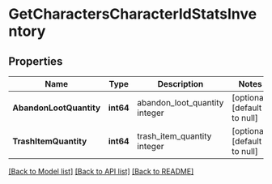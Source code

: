 # GetCharactersCharacterIdStatsInventory

## Properties
Name | Type | Description | Notes
------------ | ------------- | ------------- | -------------
**AbandonLootQuantity** | **int64** | abandon_loot_quantity integer | [optional] [default to null]
**TrashItemQuantity** | **int64** | trash_item_quantity integer | [optional] [default to null]

[[Back to Model list]](../README.md#documentation-for-models) [[Back to API list]](../README.md#documentation-for-api-endpoints) [[Back to README]](../README.md)


